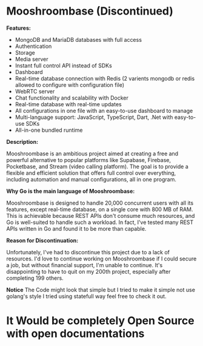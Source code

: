 # Mooshroombase (Discontinued)

**Features:**

- MongoDB and MariaDB databases with full access
- Authentication
- Storage
- Media server
- Instant full control API instead of SDKs
- Dashboard
- Real-time database connection with Redis (2 varients mongodb or redis allowed to configure with configuration file)
- WebRTC server
- Chat functionality and scalability with Docker
- Real-time database with real-time updates
- All configurations in one file with an easy-to-use dashboard to manage
- Multi-language support: JavaScript, TypeScript, Dart, .Net with easy-to-use SDKs
- All-in-one bundled runtime

**Description:**

Mooshroombase is an ambitious project aimed at creating a free and powerful alternative to popular platforms like Supabase, Firebase, Pocketbase, and Stream (video calling platform). The goal is to provide a flexible and efficient solution that offers full control over everything, including automation and manual configurations, all in one program.

**Why Go is the main language of Mooshroombase:**

Mooshroombase is designed to handle 20,000 concurrent users with all its features, except real-time database, on a single core with 800 MB of RAM. This is achievable because REST APIs don't consume much resources, and Go is well-suited to handle such a workload. In fact, I've tested many REST APIs written in Go and found it to be more than capable.

**Reason for Discontinuation:**

Unfortunately, I've had to discontinue this project due to a lack of resources. I'd love to continue working on Mooshroombase if I could secure a job, but without financial support, I'm unable to continue. It's disappointing to have to quit on my 200th project, especially after completing 199 others.

**Notice**
The Code might look that simple but I tried to make it simple not use golang's style I tried using statefull way feel free to check it out.

# It Would be completely Open Source with open documentations 
